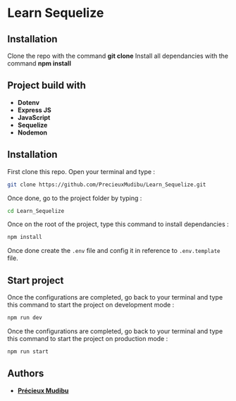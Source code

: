 # **Learn Sequelize**

## **Installation**

Clone the repo with the command **git clone**
Install all dependancies with the command **npm install**

## **Project build with**

-   **Dotenv**
-   **Express JS**
-   **JavaScript**
-   **Sequelize**
-   **Nodemon**

## **Installation**

First clone this repo. Open your terminal and type :

```bash
git clone https://github.com/PrecieuxMudibu/Learn_Sequelize.git
```

Once done, go to the project folder by typing :

```bash
cd Learn_Sequelize
```

Once on the root of the project, type this command to install dependancies :

```bash
npm install
```

Once done create the `.env` file and config it in reference to `.env.template` file.

## **Start project**

Once the configurations are completed, go back to your terminal and type this command to start the project on development mode :

```bash
npm run dev
```

Once the configurations are completed, go back to your terminal and type this command to start the project on production mode :

```bash
npm run start
```

## **Authors**

-   **[Précieux Mudibu](https://github.com/PrecieuxMudibu)**
